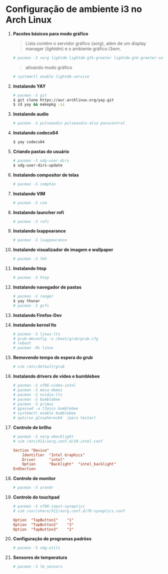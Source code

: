 # Configuração de ambiente i3 no Arch Linux

1. **Pacotes básicos para modo gráfico**
    > Lista contém o servidor gráfico (*xorg*), além de um display manager (*lightdm*) e o ambiente gráfico i3wm.
    ```sh
    # pacman -S xorg lightdm lightdm-gtk-greeter lightdm-gtk-greeter-settings i3-gaps i3status i3blocks dmenu network-manager-applet ttf-ubuntu-font-family xfce4-terminal gnome-keyring
    ```    
    > ativando modo gráfico
    ```sh
    # systemctl enable lightdm.service
    ```

2. **Instalando YAY**
    ```sh
    # pacman -S git
    $ git clone https://aur.archlinux.org/yay.git
    $ cd yay && makepkg -si
    ```

3. **Instalando audio**
    ```sh
    # pacman -S pulseaudio pulseaudio-alsa pavucontrol
    ```

4. **Instalando codecs64**
    ```sh
    $ yay codecs64
    ```

5. **Criando pastas do usuário**
    ```sh
    # pacman -S xdg-user-dirs
    $ xdg-user-dirs-update
    ```

6. **Instalando compositor de telas**
    ```sh
    # pacman -S compton
    ```

7. **Instalando VIM**
    ```sh
    # pacman -S vim
    ```
    
8. **Instalando launcher rofi**
    ```sh
    # pacman -S rofi
    ```

9. **Instalando lxappearance**
    ```sh
    # pacman -S lxappearance
    ```

10. **Instalando visualizador de imagem e wallpaper**
    ```sh
    # pacman -S feh
    ```

11. **Instalando htop**
    ```sh
    # pacman -S htop
    ```

12. **Instalando navegador de pastas**
    ```sh
    # pacman -S ranger
    $ yay thunar
    # pacman -S gvfs
    ```
    
13.  **Instalando Firefox-Dev**

14. **Instalando kernel lts**
    ```sh
    # pacman -S linux-lts
    # grub-mkconfig -o /boot/grub/grub.cfg
    # reboot
    # pacman -Rs linux
    ```

15. **Removendo tempo de espera do grub**
    ```sh
    # vim /etc/default/grub
    ```
    
17. **Instalando drivers de vídeo e bumblebee**
    ```sh
    # pacman -S xf86-video-intel
    # pacman -S mesa-demos
    # pacman -S nvidia-lts
    # pacman -S bumblebee
    # pacman -S primus
    # gpasswd -a l3onix bumblebee
    # systemctl enable bumblebee
    # optirun glxspheres64	(para testar)
    ```

18. **Controle de brilho**
    ```sh
    # pacman -S xorg-xbacklight
    # vim /etc/X11/xorg.conf.d/20-intel.conf
    ```
    ```conf
    Section "Device"
        Identifier  "Intel Graphics" 
        Driver      "intel"
        Option      "Backlight"  "intel_backlight"
    EndSection
    ```

19. **Controle de monitor**
    ```sh
    # pacman -S arandr
    ```

20. **Controle do touchpad**
    ```sh
    # pacman -S xf86-input-synaptics
    # vim /usr/share/X11/xorg.conf.d/70-synaptics.conf
    ```
    ```conf
    Option	"TapButton1"	"1"
    Option	"TapButton2"	"3"
    Option	"TapButton3"	"2"
    ```

21. **Configuração de programas padrões**
    ```sh
    # pacman -S xdg-utils
    ```

22. **Sensores de temperatura**
    ```sh
    # pacman -S lm_sensors
    ```
